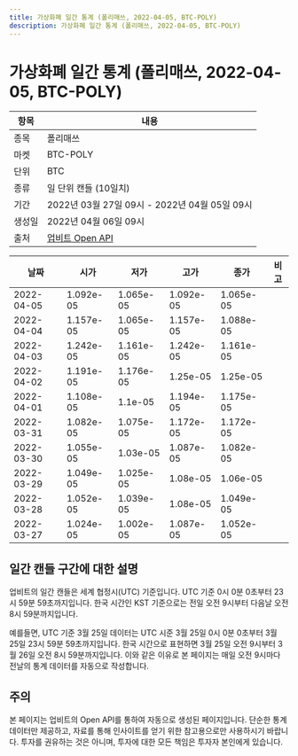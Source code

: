 ```yaml
---
title: 가상화폐 일간 통계 (폴리매쓰, 2022-04-05, BTC-POLY)
description: 가상화폐 일간 통계 (폴리매쓰, 2022-04-05, BTC-POLY)
---
```



가상화폐 일간 통계 (폴리매쓰, 2022-04-05, BTC-POLY)
===

|항목|내용|
|--|--|
|종목|폴리매쓰|
|마켓|BTC-POLY|
|단위|BTC|
|종류|일 단위 캔들 (10일치)|
|기간|2022년 03월 27일 09시 - 2022년 04월 05일 09시|
|생성일|2022년 04월 06일 09시|
|출처|[업비트 Open API](https://docs.upbit.com)|


|날짜|시가|저가|고가|종가|비고|
|--|--|--|--|--|--|
|2022-04-05|1.092e-05|1.065e-05|1.092e-05|1.065e-05|    |
|2022-04-04|1.157e-05|1.065e-05|1.157e-05|1.088e-05|    |
|2022-04-03|1.242e-05|1.161e-05|1.242e-05|1.161e-05|    |
|2022-04-02|1.191e-05|1.176e-05|1.25e-05|1.25e-05|    |
|2022-04-01|1.108e-05|1.1e-05|1.194e-05|1.175e-05|    |
|2022-03-31|1.082e-05|1.075e-05|1.172e-05|1.172e-05|    |
|2022-03-30|1.055e-05|1.03e-05|1.087e-05|1.082e-05|    |
|2022-03-29|1.049e-05|1.025e-05|1.08e-05|1.06e-05|    |
|2022-03-28|1.052e-05|1.039e-05|1.08e-05|1.049e-05|    |
|2022-03-27|1.024e-05|1.002e-05|1.087e-05|1.052e-05|    |


일간 캔들 구간에 대한 설명
---


업비트의 일간 캔들은 세계 협정시(UTC) 기준입니다. 
UTC 기준 0시 0분 0초부터 23시 59분 59초까지입니다. 
한국 시간인 KST 기준으로는 전일 오전 9시부터 다음날 오전 8시 59분까지입니다. 


예를들면, UTC 기준 3월 25일 데이터는 UTC 시준 3월 25일 0시 0분 0초부터 3월 25일 23시 59분 59초까지입니다. 
한국 시간으로 표현하면 3월 25일 오전 9시부터 3월 26일 오전 8시 59분까지입니다. 
이와 같은 이유로 본 페이지는 매일 오전 9시마다 전날의 통계 데이터를 자동으로 작성합니다. 


주의
---


본 페이지는 업비트의 Open API를 통하여 자동으로 생성된 페이지입니다. 
단순한 통계 데이터만 제공하고, 자료를 통해 인사이트를 얻기 위한 참고용으로만 사용하시기 바랍니다. 
투자를 권유하는 것은 아니며, 투자에 대한 모든 책임은 투자자 본인에게 있습니다. 
